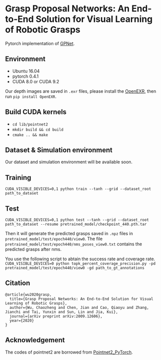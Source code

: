 # Grasp Proposal Networks: An End-to-End Solution for Visual Learning of Robotic Grasps 
Pytorch implementation of [GPNet](https://arxiv.org/abs/2009.12606).

## Environment
- Ubuntu 16.04
- pytorch 0.4.1
- CUDA 8.0 or CUDA 9.2

Our depth images are saved in `.exr` files, please install the [OpenEXR](https://github.com/AcademySoftwareFoundation/openexr/blob/master/INSTALL.md), then run `pip install OpenEXR`.

## Build CUDA kernels
- ``cd lib/pointnet2``
- ``mkdir build && cd build``
- ``cmake .. && make``

## Dataset & Simulation environment
Our dataset and simulation environment will be available soon.

<!-- ## Simulation environment
The simulation environment will be available soon. --> 

## Training
``CUDA_VISIBLE_DEVICES=0,1 python train --tanh --grid --dataset_root path_to_dataset``

## Test
``CUDA_VISIBLE_DEVICES=0,1 python test --tanh --grid --dataset_root path_to_dataset --resume pretrained_model/checkpoint_440.pth.tar``

Then it will generate the predicted grasps saved in `.npz` files in `pretrained_model/test/epoch440/view0`. The file `pretrained_model/test/epoch440/nms_poses_view0.txt` contains the predicted grasps after nms.

You use the following script to abtain the success rate and coverage rate.
`CUDA_VISIBLE_DEVICES=0 python topk_percent_coverage_precision.py -pd pretrained_model/test/epoch440/view0 -gd path_to_gt_annotations`

## Citation
````
@article{wu2020grasp,
  title={Grasp Proposal Networks: An End-to-End Solution for Visual Learning of Robotic Grasps},
  author={Wu, Chaozheng and Chen, Jian and Cao, Qiaoyu and Zhang, Jianchi and Tai, Yunxin and Sun, Lin and Jia, Kui},
  journal={arXiv preprint arXiv:2009.12606},
  year={2020}
}
````

## Acknowledgement
The codes of pointnet2 are borrowed from [Pointnet2_PyTorch](https://github.com/erikwijmans/Pointnet2_PyTorch).
